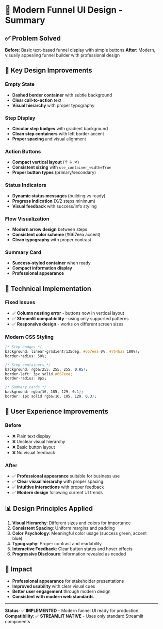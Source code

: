 # 🎯 Modern Funnel UI Design - Summary

## ✅ Problem Solved
**Before**: Basic text-based funnel display with simple buttons
**After**: Modern, visually appealing funnel builder with professional design

## 🎨 Key Design Improvements

### Empty State
- **Dashed border container** with subtle background
- **Clear call-to-action** text
- **Visual hierarchy** with proper typography

### Step Display
- **Circular step badges** with gradient background
- **Clean step containers** with left border accent
- **Proper spacing** and visual alignment

### Action Buttons
- **Compact vertical layout** (↑ ↓ ✕)
- **Consistent sizing** with `use_container_width=True`
- **Proper button types** (primary/secondary)

### Status Indicators
- **Dynamic status messages** (building vs ready)
- **Progress indication** (X/2 steps minimum)
- **Visual feedback** with success/info styling

### Flow Visualization
- **Modern arrow design** between steps
- **Consistent color scheme** (#667eea accent)
- **Clean typography** with proper contrast

### Summary Card
- **Success-styled container** when ready
- **Compact information display**
- **Professional appearance**

## 🔧 Technical Implementation

### Fixed Issues
- ✅ **Column nesting error** - buttons now in vertical layout
- ✅ **Streamlit compatibility** - using only supported patterns
- ✅ **Responsive design** - works on different screen sizes

### Modern CSS Styling
```css
/* Step badges */
background: linear-gradient(135deg, #667eea 0%, #764ba2 100%);
border-radius: 50%;

/* Step containers */
background: rgba(255, 255, 255, 0.05);
border-left: 3px solid #667eea;
border-radius: 8px;

/* Summary cards */
background: rgba(16, 185, 129, 0.1);
border: 1px solid rgba(16, 185, 129, 0.3);
```

## 🎯 User Experience Improvements

### Before
- ❌ Plain text display
- ❌ Unclear visual hierarchy
- ❌ Basic button layout
- ❌ No visual feedback

### After
- ✅ **Professional appearance** suitable for business use
- ✅ **Clear visual hierarchy** with proper spacing
- ✅ **Intuitive interactions** with proper feedback
- ✅ **Modern design** following current UI trends

## 📊 Design Principles Applied

1. **Visual Hierarchy**: Different sizes and colors for importance
2. **Consistent Spacing**: Uniform margins and padding
3. **Color Psychology**: Meaningful color usage (success green, accent blue)
4. **Typography**: Proper contrast and readability
5. **Interactive Feedback**: Clear button states and hover effects
6. **Progressive Disclosure**: Information revealed as needed

## 🚀 Impact

- **Professional appearance** for stakeholder presentations
- **Improved usability** with clear visual cues
- **Better user engagement** through modern design
- **Consistent with modern web standards**

---

**Status**: ✅ **IMPLEMENTED** - Modern funnel UI ready for production
**Compatibility**: ✅ **STREAMLIT NATIVE** - Uses only standard Streamlit components 